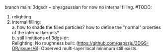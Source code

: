 branch main: 3dgsdr + physgaussian
for now no internal filling.
#TODO: 
1. relighting  
2. internal filling:  
    a. how to shade the filled particles?  how to define the "normal" proerties of the internal kernels?  
    b. still limititions of 3dgs-dr:  
    Relighting; No roughness built: (https://github.com/gapszju/3DGS-DR/issues/6); Observed multi-layer local minimum still exists.